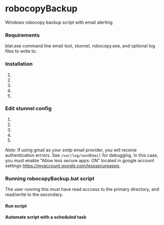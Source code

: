 # robocopyBackup
Windows robocopy backup script with email alerting

### Requirements
blat.exe command line email tool, stunnel, robocopy.exe, and optional log files to write to.

### Installation
1)
2)
3)
4)
5)

### Edit stunnel config
1. 
2. 
3. 
4. 
5.

*Note*: If using gmail as your smtp email provider, you will receive authentication errrors. See `/var/log/sendEmail` for debugging. In this case, you must enable "Allow less secure apps: ON" located in google account settings https://myaccount.google.com/lesssecureapps.

### Running robocopyBackup.bat script
The user running this must have read acccess to the primary directory, and read/write to the secondary.

#### Run script

#### Automate script with a scheduled task
